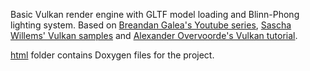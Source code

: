 Basic Vulkan render engine with GLTF model loading and Blinn-Phong lighting system. Based on [Breandan Galea's Youtube series](https://www.youtube.com/watch?v=Y9U9IE0gVHA&list=PL8327DO66nu9qYVKLDmdLW_84-yE4auCR&ab_channel=BrendanGalea), [Sascha Willems' Vulkan samples](https://github.com/SaschaWillems/Vulkan) and [Alexander Overvoorde's Vulkan tutorial](https://vulkan-tutorial.com/).

[html](https://github.com/akilic9/restir-vulkan/tree/main/html) folder contains Doxygen files for the project.
